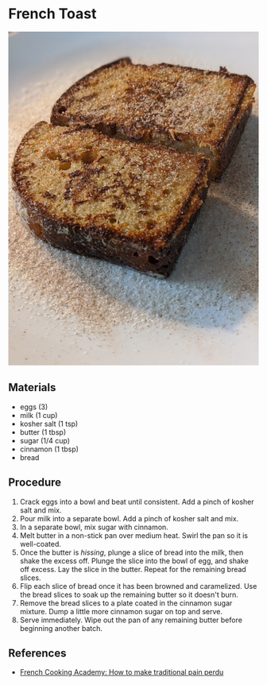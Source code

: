 # French Toast

![](../images/french-toast.jpg)

## Materials

- eggs (3)
- milk (1 cup)
- kosher salt (1 tsp)
- butter (1 tbsp)
- sugar (1/4 cup)
- cinnamon (1 tbsp)
- bread

## Procedure

1. Crack eggs into a bowl and beat until consistent.  Add a pinch of
   kosher salt and mix.
2. Pour milk into a separate bowl.  Add a pinch of kosher salt and
   mix.
3. In a separate bowl, mix sugar with cinnamon.
4. Melt butter in a non-stick pan over medium heat.  Swirl the pan so
   it is well-coated.
5. Once the butter is _hissing_, plunge a slice of bread into the
   milk, then shake the excess off.  Plunge the slice into the bowl of
   egg, and shake off excess.  Lay the slice in the butter.  Repeat
   for the remaining bread slices.
6. Flip each slice of bread once it has been browned and caramelized.
   Use the bread slices to soak up the remaining butter so it doesn't
   burn.
7. Remove the bread slices to a plate coated in the cinnamon sugar
   mixture.  Dump a little more cinnamon sugar on top and serve.
8. Serve immediately.  Wipe out the pan of any remaining butter before
   beginning another batch.

## References

- [French Cooking Academy: How to make traditional pain perdu]

[French Cooking Academy: How to make traditional pain perdu]: https://youtu.be/r2tQd2Txzf8
